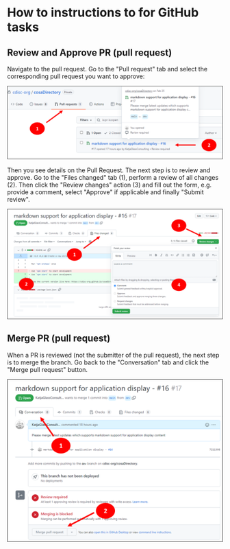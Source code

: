 # How to instructions to for GitHub tasks

## Review and Approve PR (pull request)

Navigate to the pull request. Go to the "Pull request" tab and select the corresponding pull request you want to approve:

![Screenshot of route to go to PR](./images/how-to-github-pull-1.png)


Then you see details on the Pull Request. The next step is to review and approve. Go to the "Files changed" tab (1), perform a review of all changes (2). Then click the "Review changes" action (3) and fill out the form, e.g. provide a comment, select "Approve" if applicable and finally "Submit review".

![Screenshot for review](./images/how-to-github-pull-2.png)

## Merge PR (pull request)

When a PR is reviewed (not the submitter of the pull request), the next step is to merge the branch. Go back to the "Conversation" tab and click the "Merge pull request" button.

![Screenshot for review](./images/how-to-github-pull-3.png)